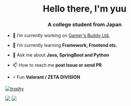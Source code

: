 <h1 align="center">Hello there, I'm yuu</h1>
<h3 align="center">A college student from Japan</h3>

- 🔭 I’m currently working on [Gamer's Buddy Ltd.](https://www.gamers-buddy.com)

- 🌱 I’m currently learning **Framework, Frontend etc.**

- 💬 Ask me about **Java, SpringBoot and Python**

- 📫 How to reach me **post Issue or send PR**

- ⚡ Fun **Valorant / ZETA DIVISION**

[![trophy](https://github-profile-trophy.vercel.app/?username=xrozl&theme=gruvbox)](https://github.com/ryo-ma/github-profile-trophy)

[![](https://activity-graph.herokuapp.com/graph?username=xrozl&theme=github)](https://activity-graph.herokuapp.com/graph?username=xrozl&theme=github)
[![](https://github-readme-streak-stats.herokuapp.com/?user=xrozl&theme=dark)](https://github-readme-streak-stats.herokuapp.com/?user=xrozl&theme=dark)

